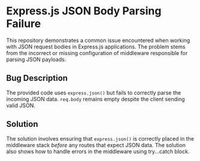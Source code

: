 # Express.js JSON Body Parsing Failure

This repository demonstrates a common issue encountered when working with JSON request bodies in Express.js applications.  The problem stems from the incorrect or missing configuration of middleware responsible for parsing JSON payloads.

## Bug Description

The provided code uses `express.json()` but fails to correctly parse the incoming JSON data. `req.body` remains empty despite the client sending valid JSON.

## Solution

The solution involves ensuring that `express.json()` is correctly placed in the middleware stack *before* any routes that expect JSON data. The solution also shows how to handle errors in the middleware using try...catch block.